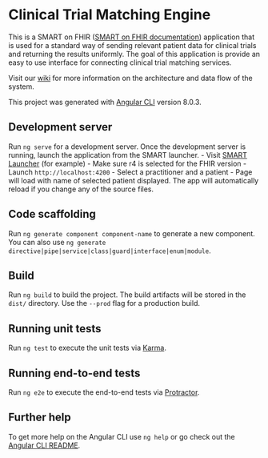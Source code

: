 # Clinical Trial Matching Engine

This is a SMART on FHIR ([SMART on FHIR documentation](https://docs.smarthealthit.org/)) application that is used for a standard way of sending relevant patient data for clinical trials and returning the results uniformly. The goal of this application is provide an easy to use interface for connecting clinical trial matching services. 

Visit our [wiki](https://github.com/mcode/clinical-trial-matching-engine/wiki) for more information on the architecture and data flow of the system.

This project was generated with [Angular CLI](https://github.com/angular/angular-cli) version 8.0.3.

## Development server

Run `ng serve` for a development server. 
Once the development server is running, launch the application from the SMART launcher.
    - Visit [SMART Launcher](http://launch.smarthealthit.org) (for example)
    - Make sure r4 is selected for the FHIR version
    - Launch `http://localhost:4200`
    - Select a practitioner and a patient
    - Page will load with name of selected patient displayed. The app will automatically reload if you change any of the source files.

## Code scaffolding

Run `ng generate component component-name` to generate a new component. You can also use `ng generate directive|pipe|service|class|guard|interface|enum|module`.

## Build

Run `ng build` to build the project. The build artifacts will be stored in the `dist/` directory. Use the `--prod` flag for a production build.

## Running unit tests

Run `ng test` to execute the unit tests via [Karma](https://karma-runner.github.io).

## Running end-to-end tests

Run `ng e2e` to execute the end-to-end tests via [Protractor](http://www.protractortest.org/).

## Further help

To get more help on the Angular CLI use `ng help` or go check out the [Angular CLI README](https://github.com/angular/angular-cli/blob/master/README.md).
